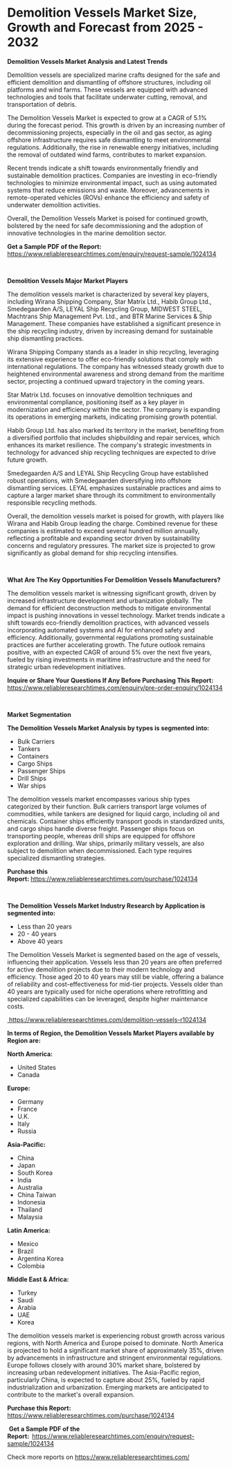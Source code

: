 <p><h1>Demolition Vessels Market Size, Growth and Forecast from 2025 - 2032</h1></p><p><strong>Demolition Vessels Market Analysis and Latest Trends</strong></p>
<p><p>Demolition vessels are specialized marine crafts designed for the safe and efficient demolition and dismantling of offshore structures, including oil platforms and wind farms. These vessels are equipped with advanced technologies and tools that facilitate underwater cutting, removal, and transportation of debris.</p><p>The Demolition Vessels Market is expected to grow at a CAGR of 5.1% during the forecast period. This growth is driven by an increasing number of decommissioning projects, especially in the oil and gas sector, as aging offshore infrastructure requires safe dismantling to meet environmental regulations. Additionally, the rise in renewable energy initiatives, including the removal of outdated wind farms, contributes to market expansion.</p><p>Recent trends indicate a shift towards environmentally friendly and sustainable demolition practices. Companies are investing in eco-friendly technologies to minimize environmental impact, such as using automated systems that reduce emissions and waste. Moreover, advancements in remote-operated vehicles (ROVs) enhance the efficiency and safety of underwater demolition activities.</p><p>Overall, the Demolition Vessels Market is poised for continued growth, bolstered by the need for safe decommissioning and the adoption of innovative technologies in the marine demolition sector.</p></p>
<p><strong>Get a Sample PDF of the Report:&nbsp;</strong> <a href="https://www.reliableresearchtimes.com/enquiry/request-sample/1024134?utm_campaign=3291&utm_medium=2&utm_source=Github&utm_content=ia&utm_term=07032025&utm_id=demolition-vessels">https://www.reliableresearchtimes.com/enquiry/request-sample/1024134</a></p>
<p>&nbsp;</p>
<p><strong>Demolition Vessels Major Market Players</strong></p>
<p><p>The demolition vessels market is characterized by several key players, including Wirana Shipping Company, Star Matrix Ltd., Habib Group Ltd., Smedegaarden A/S, LEYAL Ship Recycling Group, MIDWEST STEEL, Machtrans Ship Management Pvt. Ltd., and BTR Marine Services & Ship Management. These companies have established a significant presence in the ship recycling industry, driven by increasing demand for sustainable ship dismantling practices.</p><p>Wirana Shipping Company stands as a leader in ship recycling, leveraging its extensive experience to offer eco-friendly solutions that comply with international regulations. The company has witnessed steady growth due to heightened environmental awareness and strong demand from the maritime sector, projecting a continued upward trajectory in the coming years.</p><p>Star Matrix Ltd. focuses on innovative demolition techniques and environmental compliance, positioning itself as a key player in modernization and efficiency within the sector. The company is expanding its operations in emerging markets, indicating promising growth potential.</p><p>Habib Group Ltd. has also marked its territory in the market, benefiting from a diversified portfolio that includes shipbuilding and repair services, which enhances its market resilience. The company's strategic investments in technology for advanced ship recycling techniques are expected to drive future growth.</p><p>Smedegaarden A/S and LEYAL Ship Recycling Group have established robust operations, with Smedegaarden diversifying into offshore dismantling services. LEYAL emphasizes sustainable practices and aims to capture a larger market share through its commitment to environmentally responsible recycling methods.</p><p>Overall, the demolition vessels market is poised for growth, with players like Wirana and Habib Group leading the charge. Combined revenue for these companies is estimated to exceed several hundred million annually, reflecting a profitable and expanding sector driven by sustainability concerns and regulatory pressures. The market size is projected to grow significantly as global demand for ship recycling intensifies.</p></p>
<p>&nbsp;</p>
<p><strong>What Are The Key Opportunities For Demolition Vessels Manufacturers?</strong></p>
<p><p>The demolition vessels market is witnessing significant growth, driven by increased infrastructure development and urbanization globally. The demand for efficient deconstruction methods to mitigate environmental impact is pushing innovations in vessel technology. Market trends indicate a shift towards eco-friendly demolition practices, with advanced vessels incorporating automated systems and AI for enhanced safety and efficiency. Additionally, governmental regulations promoting sustainable practices are further accelerating growth. The future outlook remains positive, with an expected CAGR of around 5% over the next five years, fueled by rising investments in maritime infrastructure and the need for strategic urban redevelopment initiatives.</p></p>
<p><strong>Inquire or Share Your Questions If Any Before Purchasing This Report:</strong> <a href="https://www.reliableresearchtimes.com/enquiry/pre-order-enquiry/1024134?utm_campaign=3291&utm_medium=2&utm_source=Github&utm_content=ia&utm_term=07032025&utm_id=demolition-vessels">https://www.reliableresearchtimes.com/enquiry/pre-order-enquiry/1024134</a></p>
<p>&nbsp;</p>
<p><strong>Market Segmentation</strong></p>
<p><strong>The Demolition Vessels Market Analysis by types is segmented into:</strong></p>
<p><ul><li>Bulk Carriers</li><li>Tankers</li><li>Containers</li><li>Cargo Ships</li><li>Passenger Ships</li><li>Drill Ships</li><li>War ships</li></ul></p>
<p><p>The demolition vessels market encompasses various ship types categorized by their function. Bulk carriers transport large volumes of commodities, while tankers are designed for liquid cargo, including oil and chemicals. Container ships efficiently transport goods in standardized units, and cargo ships handle diverse freight. Passenger ships focus on transporting people, whereas drill ships are equipped for offshore exploration and drilling. War ships, primarily military vessels, are also subject to demolition when decommissioned. Each type requires specialized dismantling strategies.</p></p>
<p><strong>Purchase this Report:&nbsp;</strong><a href="https://www.reliableresearchtimes.com/purchase/1024134?utm_campaign=3291&utm_medium=2&utm_source=Github&utm_content=ia&utm_term=07032025&utm_id=demolition-vessels">https://www.reliableresearchtimes.com/purchase/1024134</a></p>
<p>&nbsp;</p>
<p><strong>The Demolition Vessels Market Industry Research by Application is segmented into:</strong></p>
<p><ul><li>Less than 20 years</li><li>20 - 40 years</li><li>Above 40 years</li></ul></p>
<p><p>The Demolition Vessels Market is segmented based on the age of vessels, influencing their application. Vessels less than 20 years are often preferred for active demolition projects due to their modern technology and efficiency. Those aged 20 to 40 years may still be viable, offering a balance of reliability and cost-effectiveness for mid-tier projects. Vessels older than 40 years are typically used for niche operations where retrofitting and specialized capabilities can be leveraged, despite higher maintenance costs.</p></p>
<p><a href="https://www.reliableresearchtimes.com/demolition-vessels-r1024134?utm_campaign=3291&utm_medium=2&utm_source=Github&utm_content=ia&utm_term=07032025&utm_id=demolition-vessels">&nbsp;https://www.reliableresearchtimes.com/demolition-vessels-r1024134</a></p>
<p><strong>In terms of Region, the Demolition Vessels Market Players available by Region are:</strong></p>
<p>
    <p> <strong> North America: </strong>
        <ul>
            <li>United States</li>
            <li>Canada</li>
        </ul>
        </p> 
    <p> <strong> Europe: </strong>
        <ul>
            <li>Germany</li>
            <li>France</li>
            <li>U.K.</li>
            <li>Italy</li>
            <li>Russia</li>
        </ul>
        </p> 
    <p> <strong> Asia-Pacific: </strong>
        <ul>
            <li>China</li>
            <li>Japan</li>
            <li>South Korea</li>
            <li>India</li>
            <li>Australia</li>
            <li>China Taiwan</li>
            <li>Indonesia</li>
            <li>Thailand</li>
            <li>Malaysia</li>
        </ul>
        </p> 
    <p> <strong> Latin America: </strong>
        <ul>
            <li>Mexico</li>
            <li>Brazil</li>
            <li>Argentina Korea</li>
            <li>Colombia</li>
        </ul>
        </p> 
    <p> <strong> Middle East & Africa: </strong>
        <ul>
            <li>Turkey</li>
            <li>Saudi</li>
            <li>Arabia</li>
            <li>UAE</li>
            <li>Korea</li>
        </ul>
    </p>
    </p>
<p><p>The demolition vessels market is experiencing robust growth across various regions, with North America and Europe poised to dominate. North America is projected to hold a significant market share of approximately 35%, driven by advancements in infrastructure and stringent environmental regulations. Europe follows closely with around 30% market share, bolstered by increasing urban redevelopment initiatives. The Asia-Pacific region, particularly China, is expected to capture about 25%, fueled by rapid industrialization and urbanization. Emerging markets are anticipated to contribute to the market's overall expansion.</p></p>
<p><strong>Purchase this Report: </strong><a href="https://www.reliableresearchtimes.com/purchase/1024134?utm_campaign=3291&utm_medium=2&utm_source=Github&utm_content=ia&utm_term=07032025&utm_id=demolition-vessels">https://www.reliableresearchtimes.com/purchase/1024134</a></p>
<p>&nbsp;<strong>Get a Sample PDF of the Report:&nbsp;&nbsp;</strong><a href="https://www.reliableresearchtimes.com/enquiry/request-sample/1024134?utm_campaign=3291&utm_medium=2&utm_source=Github&utm_content=ia&utm_term=07032025&utm_id=demolition-vessels">https://www.reliableresearchtimes.com/enquiry/request-sample/1024134</a></p>
<p><strong></strong></p>
<p>Check more reports on <a href="https://www.reliableresearchtimes.com/?utm_campaign=3291&utm_medium=2&utm_source=Github&utm_content=ia&utm_term=07032025&utm_id=demolition-vessels">https://www.reliableresearchtimes.com/</a></p>